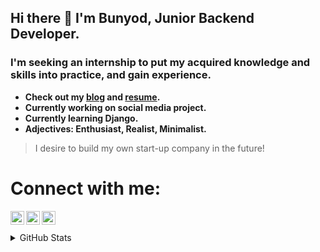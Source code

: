 ## Hi there 👋 I'm Bunyod, Junior Backend Developer.
### I'm seeking an internship to put my acquired knowledge and skills into practice, and gain experience.

* **Check out my [blog](https://t.me/bunyodev) and [resume](https://gist.github.com/bunyodev/92e929ae4dd471820b6b2479d9ff26d7).**
* **Currently working on social media project.**
* **Currently learning Django.**
* **Adjectives: Enthusiast, Realist, Minimalist.**

> I desire to build my own start-up company in the future!


# Connect with me:

[<img align="left" alt="bunyodev | Twitter" width="22px" src="https://cdn.jsdelivr.net/npm/simple-icons@v3/icons/twitter.svg" />][twitter]
[<img align="left" alt="bunyodev | LinkedIn" width="22px" src="https://cdn.jsdelivr.net/npm/simple-icons@v3/icons/linkedin.svg" />][linkedin]
[<img align="left" alt="bunyodev | GitHub" width="22px" src="https://cdn.jsdelivr.net/npm/simple-icons@3.13.0/icons/github.svg" />][github]


<br />


<br />

<details>
  <summary>GitHub Stats</summary>

  <img align="left" alt="bunyodev's GitHub Stats" src="https://github-readme-stats.vercel.app/api?username=bunyodev&show_icons=true&hide_border=true&theme=dark" />

</details>

[twitter]: https://twitter.com/bunyodev
[linkedin]: https://linkedin.com/in/bunyodev
[github]: https://github.com/bunyodev



